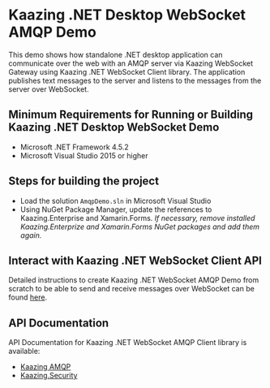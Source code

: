 # Kaazing .NET Desktop WebSocket AMQP Demo

This demo shows how standalone .NET desktop application can communicate over the web with an AMQP server
via Kaazing WebSocket Gateway using Kaazing .NET WebSocket Client library. The application
publishes text messages to the server and listens to the messages from the server over WebSocket.
## Minimum Requirements for Running or Building Kaazing .NET Desktop WebSocket Demo

* Microsoft .NET Framework 4.5.2
* Microsoft Visual Studio 2015 or higher

## Steps for building the project

* Load the solution `AmqpDemo.sln` in Microsoft Visual Studio
* Using NuGet Package Manager, update the references to Kaazing.Enterprise and Xamarin.Forms. *If necessary, remove installed Kaazing.Enterprize and Xamarin.Forms NuGet packages and add them again.*

## Interact with Kaazing .NET WebSocket Client API

Detailed instructions to create Kaazing .NET WebSocket AMQP Demo from scratch to be able to send and receive messages
over WebSocket can be found [here](http://kaazing.com/doc/5.0/amqp_client_docs/dev-dotnet/o_dev_dotnet.html).

## API Documentation

API Documentation for Kaazing .NET WebSocket AMQP Client library is available:

* [Kaazing AMQP](https://kaazing.com/doc/amqp/4.0/apidoc/client/dotnet/html/N_Kaazing_AMQP.htm)
* [Kaazing.Security](https://kaazing.com/doc/amqp/4.0/apidoc/client/dotnet/gateway/html/N_Kaazing_Security.htm)
